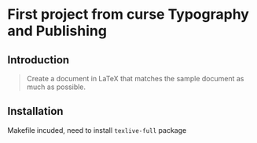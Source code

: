 # First project from curse Typography and Publishing

## Introduction

> Create a document in LaTeX that matches the sample document as much as possible.

## Installation

Makefile incuded, need to install ```texlive-full``` package
